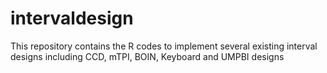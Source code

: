 # intervaldesign
This repository contains the R codes to implement several existing interval designs including CCD, mTPI, BOIN, Keyboard and UMPBI designs
